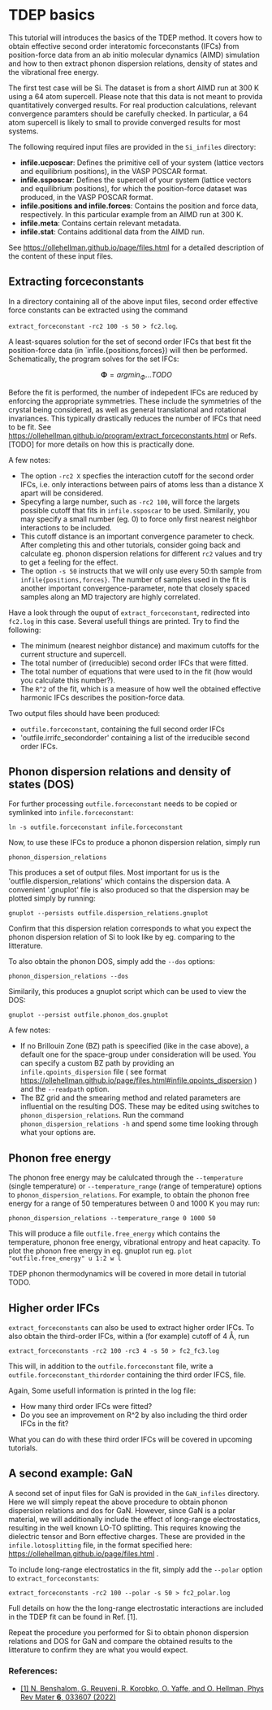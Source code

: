 # TDEP basics

This tutorial will introduces the basics of the TDEP method. It covers how to obtain effective second order interatomic forceconstants (IFCs) from position-force data from an ab initio molecular dynamics (AIMD) simulation and how to then extract phonon dispersion relations, density of states and the vibrational free energy.

The first test case will be Si. The dataset is from a short AIMD run at 300 K using a 64 atom supercell. Please note that this data is not meant to provida quantitatively converged results. For real production calculations, relevant convergence paramters should be carefully checked. In particular, a 64 atom supercell is likely to small to provide converged results for most systems.
 
The following required input files are provided in the `Si_infiles` directory:
- **infile.ucposcar**: Defines the primitive cell of your system (lattice vectors and equilibrium positions), in the VASP POSCAR format. 
- **infile.ssposcar**: Defines the supercell of your system (lattice vectors and equilibrium positions), for which the position-force dataset was produced, in the VASP POSCAR format. 
- **infile.positions and infile.forces**: Contains the position and force data, respectively. In this particular example from an AIMD run at 300 K.
- **infile.meta**: Contains certain relevant metadata.
- **infile.stat**: Contains additional data from the AIMD run. 

See https://ollehellman.github.io/page/files.html for a detailed description of the content of these input files. 

## Extracting forceconstants

In a directory containing all of the above input files, second order effective force constants can be extracted using the command 

`extract_forceconstant -rc2 100 -s 50 > fc2.log`. 

A least-squares solution for the set of second order IFCs that best fit the position-force data (in `infile.{positions,forces}) will then be performed. Schematically, the program solves for the set IFCs:

```math
\mathbf{\Phi} = argmin_{\Phi} ... TODO
```
Before the fit is performed, the number of indepedent IFCs are reduced by enforcing the appropriate symmetries. These include the symmetries of the crystal being considered, as well as general translational and rotational invariances. This typically drastically reduces the number of IFCs that need to be fit. See https://ollehellman.github.io/program/extract_forceconstants.html or Refs. [TODO] for more details on how this is practically done.

A few notes:
- The option `-rc2 X` specfies the interaction cutoff for the second order IFCs, i.e. only interactions between pairs of atoms less than a distance X apart will be considered.
- Specyfing a large number, such as ` -rc2 100 `, will force the largets possible cutoff that fits in `infile.ssposcar` to be used. Similarily, you may specify a small number (eg. 0) to force only first nearest neighbor interactions to be included.
- This cutoff distance is an important convergence parameter to check. After completing this and other tutorials, consider going back and calculate eg. phonon dispersion relations for different `rc2` values and try to get a feeling for the effect.
- The option `-s 50` instructs that we will only use every 50:th sample from `infile{positions,forces}`. The number of samples used in the fit is another important convergence-parameter, note that closely spaced samples along an MD trajectory are highly correlated.

Have a look through the ouput of `extract_forceconstant`, redirected into `fc2.log` in this case. Several usefull things are printed. Try to find the following:
- The minimum (nearest neighbor distance) and maximum cutoffs for the current structure and supercell.
- The total number of (irreducible) second order IFCs that were fitted.
- The total number of equations that were used to in the fit (how would you calculate this number?).
- The `R^2` of the fit, which is a measure of how well the obtained effective harmonic IFCs describes the position-force data.


Two output files should have been produced:

- `outfile.forceconstant`, containing the full second order IFCs
- 'outfile.irrifc_secondorder' containing a list of the irreducible second order IFCs. 

## Phonon dispersion relations and density of states (DOS)

For further processing `outfile.forceconstant` needs to be copied or symlinked into `infile.forceconstant`:

`ln -s outfile.forceconstant infile.forceconstant`

Now, to use these IFCs to produce a phonon dispersion relation, simply run 

`phonon_dispersion_relations`

This produces a set of output files. Most important for us is the 'outfile.dispersion_relations' which contains the dispersion data. A convenient '.gnuplot' file is also produced so that the dispersion may be plotted simply by running:

`gnuplot --persists outfile.dispersion_relations.gnuplot`

Confirm that this dispersion relation corresponds to what you expect the phonon dispersion relation of Si to look like by eg. comparing to the litterature. 

To also obtain the phonon DOS, simply add the `--dos` options:

`phonon_dispersion_relations --dos`

Similarily, this produces a gnuplot script which can be used to view the DOS:

`gnuplot --persist outfile.phonon_dos.gnuplot`


A few notes:
- If no Brillouin Zone (BZ) path is speecified (like in the case above), a default one for the space-group under consideration will be used. You can specify a custom BZ path by providing an `infile.qpoints_dispersion` file ( see format https://ollehellman.github.io/page/files.html#infile.qpoints_dispersion ) and the `--readpath` option.
- The BZ grid and the smearing method and related parameters are influential on the resulting DOS. These may be edited using switches to `phonon_dispersion_relations`. Run the command `phonon_dispersion_relations -h` and spend some time looking through what your options are.


## Phonon free energy

The phonon free energy may be calulcated through the `--temperature` (single temperature) or `--temperature_range` (range of temperature) options to `phonon_dispersion_relations`. For example, to obtain the phonon free energy for a range of 50 temperatures between 0 and 1000 K you may run:

`phonon_dispersion_relations --temperature_range 0 1000 50` 

This will produce a file `outfile.free_energy` which contains the temperature, phonon free energy, vibrational entropy and heat capacity. To plot the phonon free energy in eg. gnuplot run eg. `plot "outfile.free_energy" u 1:2 w l`

TDEP phonon thermodynamics will be covered in more detail in tutorial TODO. 

## Higher order IFCs

`extract_forceconstants` can also be used to extract higher order IFCs. To also obtain the third-order IFCs, within a (for example) cutoff of 4 Å, run

`extract_forceconstants -rc2 100 -rc3 4 -s 50 > fc2_fc3.log`

This will, in addition to the `outfile.forceconstant` file, write a `outfile.forceconstant_thirdorder` containing the third order IFCS, file. 

Again, Some usefull information is printed in the log file:
- How many third order IFCs were fitted?
- Do you see an improvement on R^2 by also including the third order IFCs in the fit?


What you can do with these third order IFCs will be covered in upcoming tutorials.

## A second example: GaN

A second set of input files for GaN is provided in the `GaN_infiles` directory. Here we will simply repeat the above procedure to obtain phonon dispersion relations and dos for GaN. However, since GaN is a polar material, we will additionally include the effect of long-range electrostatics, resulting in the well known LO-TO splitting. This requires knowing the dielectric tensor and Born effective charges. These are provided in the `infile.lotosplitting` file, in the format specified here: https://ollehellman.github.io/page/files.html .

To include long-range electrostatics in the fit, simply add the `--polar` option to `extract_forceconstants`:

`extract_forceconstants -rc2 100 --polar -s 50 > fc2_polar.log`


Full details on how the the long-range electrostatic interactions are included in the TDEP fit can be found in Ref. [1].

Repeat the procedure you performed for Si to obtain phonon dispersion relations and DOS for GaN and compare the obtained results to the litterature to confirm they are what you would expect. 



### References:
- [[1] N. Benshalom, G. Reuveni, R. Korobko, O. Yaffe, and O. Hellman, Phys Rev Mater **6**, 033607 (2022)](https://journals.aps.org/prmaterials/abstract/10.1103/PhysRevMaterials.6.033607)
